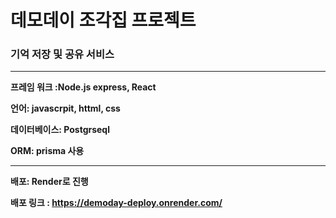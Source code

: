 # 데모데이 조각집 프로젝트 

### **기억 저장 및 공유 서비스**

---

**프레임 워크 :Node.js express, React** 


**언어: javascrpit, httml, css** 


**데이터베이스: Postgrseql**


**ORM: prisma 사용**




---

**배포: Render로 진행**

**배포 링크 : https://demoday-deploy.onrender.com/**

